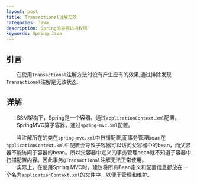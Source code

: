 ```yaml
---
layout: post
title: Transactional注解无效
categories: Java
description: Spring的容器访问权限
keywords: Spring,Java
---
```

## 引言
&emsp;&emsp;在使用`Transactional`注解方法时没有产生应有的效果,通过排除发现`Transactional`注解是无效状态.  

## 详解   
&emsp;&emsp;SSM架构下，Spring是一个容器，通过`applicationContext.xml`配置。  
&emsp;&emsp;SpringMVC算子容器，通过`spring-mvc.xml`配置。

&emsp;&emsp;当注解所在的类在`spring-mvc.xml`中扫描配置,而事务管理bean在`applicationContext.xml`中配置会导致子容器可以访问父容器中的bean，而父容器不能访问子容器的bean。所以父容器中定义的事务管理bean就不知道子容器中扫描配置内容。因此事务`@Transactional`注解无法正常使用。  
&emsp;&emsp;实际上，在使用Spring MVC时，建议将所有Bean定义和配置信息都放在一个名为`applicationContext.xml`的文件中，以便于管理和维护。